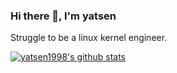 ### Hi there 👋, I'm yatsen
Struggle to be a linux kernel engineer.
<!--
**yatsen1998/yatsen1998** is a ✨ _special_ ✨ repository because its `README.md` (this file) appears on your GitHub profile.

Here are some ideas to get you started:

- 🔭 I’m currently working on ...
- 🌱 I’m currently learning ...
- 👯 I’m looking to collaborate on ...
- 🤔 I’m looking for help with ...
- 💬 Ask me about ...
- 📫 How to reach me: ...
- 😄 Pronouns: ...
- ⚡ Fun fact: ...
-->
[![yatsen1998's github stats](https://github-readme-stats.vercel.app/api?username=yatsen1998)](https://github.com/yatsen1998/github-readme-stats)
